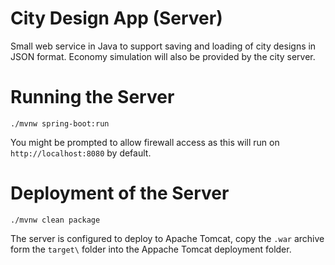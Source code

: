 # City Design App (Server)
Small web service in Java to support saving and loading of city designs in JSON format.
Economy simulation will also be provided by the city server.

# Running the Server

`./mvnw spring-boot:run`

You might be prompted to allow firewall access as this will run on `http://localhost:8080` by default.

# Deployment of the Server

`./mvnw clean package`

The server is configured to deploy to Apache Tomcat, copy the `.war` archive form the `target\` folder into the Appache Tomcat deployment folder.

